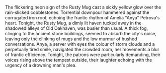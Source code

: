 The flickering neon sign of the Rusty Mug cast a sickly yellow glow over the rain-slicked cobblestones.  Torrential downpour hammered against the corrugated iron roof, echoing the frantic rhythm of Amelia "Anya" Petrova's heart.  Tonight, the Rusty Mug, a dimly lit haven tucked away in the shadowed alleys of Old Oakhaven, was busier than usual.  A thick fog, clinging to the ancient stone buildings, seemed to absorb the city's noise, leaving only the clinking of mugs and the low murmur of hushed conversations.  Anya, a server with eyes the colour of storm clouds and a perpetually tired smile, navigated the crowded room, her movements a blur of frantic efficiency.  Tonight, the patrons were particularly demanding, their voices rising above the tempest outside, their laughter echoing with the urgency of a drowning man's plea.

